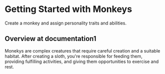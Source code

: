 # Getting Started with Monkeys

Create a monkey and assign personality traits and abilities.

## Overview at documentation1

Monekys are complex creatures that require careful creation and a suitable habitat. After creating a sloth, you're responsible for feeding them, providing fulfilling activities, and giving them opportunities to exercise and rest. 
